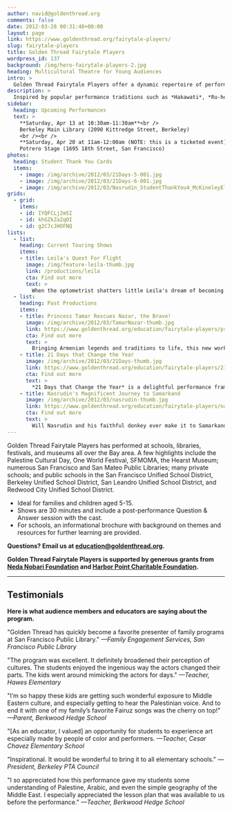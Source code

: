 ```yaml
---
author: navid@goldenthread.org
comments: false
date: 2012-03-28 00:31:48+00:00
layout: page
link: https://www.goldenthread.org/fairytale-players/
slug: fairytale-players
title: Golden Thread Fairytale Players
wordpress_id: 137
background: /img/hero-fairytale-players-2.jpg
heading: Multicultural Theatre for Young Audiences 
intro: >
  Golden Thread Fairytale Players offer a dynamic repertoire of performances for young audiences, with plays based on traditions and folklore from across the Middle East. 
description: >
  Inspired by popular performance traditions such as *Hakawati*, *Ru-hozi*, *Naghalli*, *Karagoz*, and *Commedia dell Arte*, Golden Thread Fairytale Players employ epic storytelling, puppetry, song, dance, circus arts techniques, and Middle Eastern languages to create engaging performances that draw from enriching folk tales and timeless historical texts. <br /><br />Our dynamic and humorous shows invite audience participation and make unexpected connections to contemporary culture. Golden Thread Fairytale Players performances appeal to audiences of all ages, for their highly entertaining value and important capacity to develop deeper appreciation for diverse cultural traditions.<br /><br />**[BOOK YOUR SHOW TODAY!](https://docs.google.com/forms/d/1H7TdX7cdsuCFg__zic9CAz8ljHUz7w7tHbBTBaeep7g)**
sidebar:
  heading: Upcoming Performances
  text: >
    **Saturday, Apr 13 at 10:30am-11:30am**<br />
    Berkeley Main Library (2090 Kittredge Street, Berkeley)
    <br /><br />
    **Saturday, Apr 20 at 11am-12:00am (NOTE: this is a ticketed event)**<br />
    Potrero Stage (1695 18th Street, San Francisco)
photos:
  heading: Student Thank You Cards
  items: 
    - image: /img/archive/2012/03/21Days-5-001.jpg
    - image: /img/archive/2012/03/21Days-6-001.jpg
    - image: /img/archive/2012/03/Nasrudin_StudentThankYou4_McKineleyElem.jpg
grids:
  - grid:
    items:
    - id: IYQFCLj2m5I
    - id: khGZkZaZqOI
    - id: g2C7cJHOFNQ
lists:
  - list:
    heading: Current Touring Shows
    items:
    - title: Leila's Quest For Flight
      image: /img/feature-leila-thumb.jpg
      link: /productions/leila
      cta: Find out more
      text: >
        When the optometrist shatters little Leila's dream of becoming a pilot, a menagerie of mythic birds gather to help her accomplish her goal.  Drawn from beloved Palestinian folk tales, _Leila's Quest for Flight_ incorporates music, dance, and physical comedy. These dynamic shows are entertaining for all ages, connecting diverse cultural traditions to contemporary themes. 
  - list:
    heading: Past Productions
    items:
    - title: Princess Tamar Rescues Nazar, the Brave!
      image: /img/archive/2012/03/TamarNazar-thumb.jpg
      link: https://www.goldenthread.org/education/fairytale-players/princess-tamar/
      cta: Find out more
      text: >
        Bringing Armenian legends and traditions to life, this new work will feature two of the most popular Armenian fables: the love story of Princess Tamar, and the adventures of the brave Nazar, a beloved comedic hero of Armenian folk literature. Touring Bay Area schools in April. Performances in Redwood City are made possible in part through a generous grant from the Redwood City Civic Cultural Commission.
    - title: 21 Days that Change the Year
      image: /img/archive/2012/03/21Days-thumb.jpg
      link: https://www.goldenthread.org/education/fairytale-players/21-days/
      cta: Find out more
      text: >
        *21 Days that Change the Year* is a delightful performance frames an ancient tale from Ferdowsi’s Shahnameh within contemporary adventures of a sister and brother eagerly awaiting the coming of Nowruz. Starting from spring cleaning and setting a traditional Haft-seen table, to Charshanbeh-suri where children jump over fire, and the Sizdeh-bedar picnic which concludes the rite of spring ceremonies, *21 Days* will introduce audiences to the rituals of the Iranian New Year, Nowruz. 
    - title: Nasrudin's Magnificent Journey to Samarkand
      image: /img/archive/2012/03/nasrudin-thumb.jpg
      link: https://www.goldenthread.org/education/fairytale-players/nasrudins-magnificent-journey-to-samarkand/
      cta: Find out more
      text: >
        Will Nasrudin and his faithful donkey ever make it to Samarkand, the center of arts and crafts on the ancient Silk Road? There is only one way to find out! This visually colorful performance with dynamic story-telling, dance and music is adapted from several folk tales centered around the comedic personage, Nasrudin Hoja, a wise fool renowned in Central Asia, Turkey, and Iran.
---
```


Golden Thread Fairytale Players has performed at schools, libraries, festivals, and museums all over the Bay area. A few highlights include the Palestine Cultural Day, One World Festival, SFMOMA, the Hearst Museum; numerous San Francisco and San Mateo Public Libraries; many private schools; and public schools in the San Francisco Unified School District, Berkeley Unified School District, San Leandro Unified School District, and Redwood City Unified School District.

  * Ideal for families and children aged 5-15.
  * Shows are 30 minutes and include a post-performance Question & Answer session with the cast.
  * For schools, an informational brochure with background on themes and resources for further learning are provided.

**Questions? Email us at [education@goldenthread.org](mailto:education@goldenthread.org).**

**Golden Thread Fairytale Players is supported by generous grants from [Neda Nobari Foundation](http://nnf.foundation/) and [Harbor Point Charitable Foundation](https://www.hpcfgiving.org/).**


* * *


## **Testimonials**


**Here is what audience members and educators are saying about the program.**

"Golden Thread has quickly become a favorite presenter of family programs at San Francisco Public Library."  _—Family Engagement Services, San Francisco Public Library_

"The program was excellent. It definitely broadened their perception of cultures. The students enjoyed the ingenious way the actors changed their parts. The kids went around mimicking the actors for days." _—Teacher, Hawes
Elementary_

"I’m so happy these kids are getting such wonderful exposure to Middle Eastern culture, and especially getting to hear the Palestinian voice. And to end it with one of my family’s favorite Fairuz songs was the cherry on top!" _—Parent, Berkwood Hedge School_

"[As an educator, I valued] an opportunity for students to experience art especially made by people of color and performers. _—Teacher, Cesar Chavez Elementary School_

"Inspirational. It would be wonderful to bring it to all elementary schools." _—President, Berkeley PTA Council_

"I so appreciated how this performance gave my students some understanding of Palestine, Arabic, and even the simple geography of the Middle East. I especially appreciated the lesson plan that was available to us before the performance." _—Teacher, Berkwood Hedge School_



